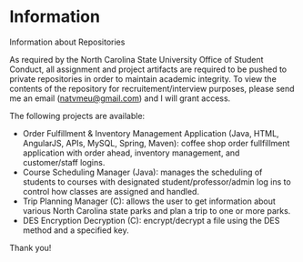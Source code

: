 # Information
Information about Repositories

As required by the North Carolina State University Office of Student Conduct, all assignment and project artifacts are required to be pushed to private repositories in order to maintain academic integrity. To view the contents of the repository for recruitement/interview purposes, please send me an email (natvmeu@gmail.com) and I will grant access.

The following projects are available:
- Order Fulfillment & Inventory Management Application (Java, HTML, AngularJS, APIs, MySQL, Spring, Maven): coffee shop order fullfillment application with order ahead, inventory management, and customer/staff logins.
- Course Scheduling Manager (Java): manages the scheduling of students to courses with designated student/professor/admin log ins to control how classes are assigned and handled.
- Trip Planning Manager (C): allows the user to get information about various North Carolina state parks and plan a trip to one or more parks.
- DES Encryption Decryption (C): encrypt/decrypt a file using the DES method and a specified key.

Thank you!
